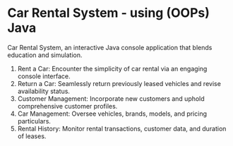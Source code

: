# Car Rental System - using (OOPs) Java

Car Rental System, an interactive Java console application that blends education and simulation.

1. Rent a Car: Encounter the simplicity of car rental via an engaging console interface.
2. Return a Car: Seamlessly return previously leased vehicles and revise availability status.
3. Customer Management: Incorporate new customers and uphold comprehensive customer profiles.
4. Car Management: Oversee vehicles, brands, models, and pricing particulars.
5. Rental History: Monitor rental transactions, customer data, and duration of leases.
